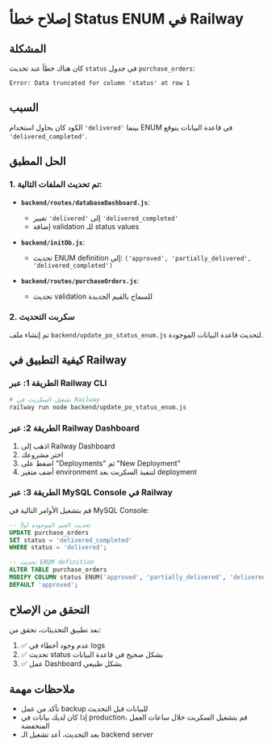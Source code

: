 # إصلاح خطأ Status ENUM في Railway

## المشكلة
كان هناك خطأ عند تحديث `status` في جدول `purchase_orders`:
```
Error: Data truncated for column 'status' at row 1
```

## السبب
الكود كان يحاول استخدام `'delivered'` بينما ENUM في قاعدة البيانات يتوقع `'delivered_completed'`.

## الحل المطبق

### 1. تم تحديث الملفات التالية:

- **`backend/routes/databaseDashboard.js`**: 
  - تغيير `'delivered'` إلى `'delivered_completed'`
  - إضافة validation للـ status values

- **`backend/initDb.js`**: 
  - تحديث ENUM definition إلى: `('approved', 'partially_delivered', 'delivered_completed')`

- **`backend/routes/purchaseOrders.js`**: 
  - تحديث validation للسماح بالقيم الجديدة

### 2. سكربت التحديث

تم إنشاء ملف `backend/update_po_status_enum.js` لتحديث قاعدة البيانات الموجودة.

## كيفية التطبيق في Railway

### الطريقة 1: عبر Railway CLI

```bash
# تشغيل السكربت في Railway
railway run node backend/update_po_status_enum.js
```

### الطريقة 2: عبر Railway Dashboard

1. اذهب إلى Railway Dashboard
2. اختر مشروعك
3. اضغط على "Deployments" ثم "New Deployment"
4. أضف متغير environment لتنفيذ السكربت بعد deployment

### الطريقة 3: عبر MySQL Console في Railway

قم بتشغيل الأوامر التالية في MySQL Console:

```sql
-- تحديث القيم الموجودة أولاً
UPDATE purchase_orders 
SET status = 'delivered_completed' 
WHERE status = 'delivered';

-- تحديث ENUM definition
ALTER TABLE purchase_orders 
MODIFY COLUMN status ENUM('approved', 'partially_delivered', 'delivered_completed') 
DEFAULT 'approved';
```

## التحقق من الإصلاح

بعد تطبيق التحديثات، تحقق من:
1. ✅ عدم وجود أخطاء في logs
2. ✅ تحديث status بشكل صحيح في قاعدة البيانات
3. ✅ عمل Dashboard بشكل طبيعي

## ملاحظات مهمة

- تأكد من عمل backup للبيانات قبل التحديث
- إذا كان لديك بيانات في production، قم بتشغيل السكربت خلال ساعات العمل المنخفضة
- بعد التحديث، أعد تشغيل الـ backend server

